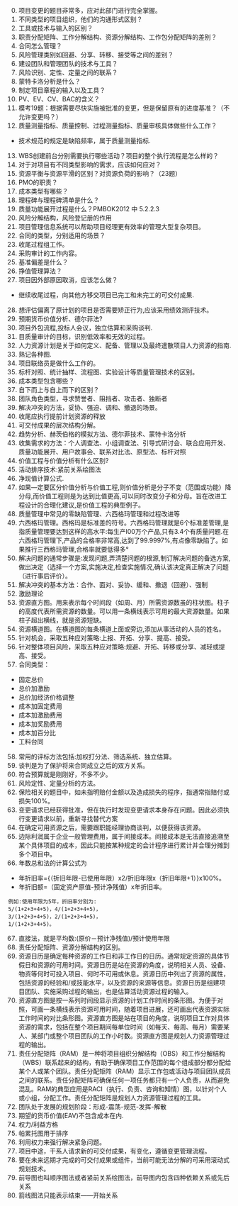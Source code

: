 0. 项目变更的题目非常多，应对此部门进行完全掌握。
1. 不同类型的项目组织，他们的沟通形式区别？
2. 工具或技术与输入的区别？
3. 职责分配矩阵、工作分解结构、资源分解结构、工作包分配矩阵的差别？
4. 合同怎么管理？
5. 风险管理类别如回避、分享、转移、接受等之间的差别？
6. 建设团队和管理团队的技术与工具？
7. 风险识别、定性、定量之间的联系？
8. 蒙特卡洛分析是什么？
9. 制定项目章程的输入以及工具？
10. PV、EV、CV、BAC的含义？
11. 模考19题：根据需要尽快实施被批准的变更，但是保留原有的进度基准？（不允许变更吗？）
12. 质量测量指标、质量控制、过程测量指标、质量审核具体做些什么工作？
  - 技术规范的规定是缺陷频率，属于质量测量指标.

13. WBS创建前台分别需要执行哪些活动？项目的整个执行流程是怎么样的？
14. 对于对项目有不同类型影响的需求，应该如何应对？
15. 资源平衡与资源平滑的区别？对资源负荷的影响？（23题）
16. PMO的职责？
17. 成本类型有哪些？
18. 理程碑与理程碑清单是什么？
19. 质量功能展开过程是什么？PMBOK2012 中 5.2.2.3
20. 风险分解结构，风险登记册的作用
21. 项目管理信息系统可以帮助项目经理更有效率的管理大型复杂项目。
22. 合同的类型，分别适用的场景？
23. 收尾过程组工作。
24. 采购审计的工作内容。
25. 基准偏差是什么？
26. 挣值管理算法？
27. 项目因外部原因取消，应该怎么做？
  - 继续收尾过程，向其他方移交项目已完工和未完工的可交付成果.
28. 想评估偏离了原计划的项目是否需要矫正行为,应该采用绩效测评技术。
29. 预期货币价值分析、德尔菲法?
30. 项目外包流程,投标人会议，独立估算和采购谈判.
31. 目质量审计的目标，识别低效率和无效的过程。
32. 人力资源计划是关于如何定义、配备、管理以及最终遣散项目人力资源的指南.
33. 熟记各种图.
34. 项目联络员是做什么工作的。
35. 标杆对照、统计抽样、流程图、实验设计等质量管理技术的区别。
36. 成本类型包含哪些？
37. 自下而上与自上而下的区别？
38. 团队角色类型，寻求赞誉者、阻挡者、攻击者、独断者
39. 解决冲突的方法，妥协、强迫、调和、撤退的场景。
40. 收尾应执行提前计划资源的释放
41. 可交付成果的层次结构分解。
42. 趋势分析、赫茨伯格的模拟方法、德尔菲技术、蒙特卡洛分析
43. 收集需求的方法：个人调查法、小组调查法、引导式研讨会、联合应用开发、质量功能展开、用户故事会、联系对比法、原型法、标杆对照
44. 价值工程与价值分析有什么区别?
45. 活动排序技术:紧前关系绘图法
46. 净现值计算公式.
47. 如果—定要区分价值分析与价值工程,则价值分析是分子不变（范围或功能）降分母,而价值工程则是为达到比值更高,可以同时改变分子和分母。旨在改进工程设计的合理化建议,是价值工程的典型例子。
48. 质量管理中常见的零缺陷管理、六西格玛管理和过程改进等
49. 六西格玛管理。西格玛是标准差的符号。六西格玛管理就是6个标准差管理,是指质量管理要达到这样的高水平:每生产l00万个产品,只有3.4个有质量问题.在六西格玛管理下,产品的合格率非常高,达到了99.9997%,有点像零缺陷了。如果推行三西格玛管理,合格率就要低得多°
50. 解决问题的通常步骤是:发现问题,弄清楚问题的根源,制订解决问题的备选方案,做出决定（选择一个方案,实施决定,检查实施情况,确认该决定真正解决了问题（进行事后评价）。
51. 解决冲突的基本方法：合作、面对、妥协、缓和、撤退（回避）、强制
52. 激励理论
53. 资源直方图。用来表示每个时间段（如周、月）所需资源数虽的柱状图。柱子的高度代表所需资源的数量。可以用一条横线表示可用的最大资源数量。如果柱子超出横线，就是资源短缺。
54. 资源横道图。在横道图的每条横道上面或旁边,添加从事活动的人员的姓名。
55. 针对机会，采取五种应对策略:上报、开拓、分享、提高、接受。
56. 针对整体项目风险，采取五种应对策略:规避、开拓、转移或分享、减轻或提高、接受。
57. 合同类型：
  - 固定总价
  - 总价加激励
  - 总价加经济价格调整
  - 成本加固定费用
  - 成本加激励费用
  - 成本加奖励费用
  - 成本加百分比
  - 工料台同
58. 常用的评标方法包括:加权打分法、筛选系统、独立估算。
59. 谈判是为了保护将来合同成立之后的双方关系。
59. 符合预算就是刚刚好，不多不少。
60. 风险定性、定量分析的方法。
61. 保险相关的题目中，如未指明赔付金额以及造成损失的程序，指通常指赔付或损失100%。
62. 变更请求已经获得批准，但在执行时发现变更请求本身存在问题。因此必须执行变更请求以前，重新寻找替代方案
63. 在确定可用资源之后，需要跟职能经理协商谈判，以便获得该资源。
64. 边际利润属于企业一般管理费用，属于间接成本。间接成本是无法直接追溯至某个具体项目的成本，因此只能按某种规定的会计程序进行累计并合理分摊到多个项目中。
65. 年数总和法的计算公式为
  - 年折旧率={（折旧年限-已使用年限）x2/折旧年限x（折旧年限+1）}x100%。
  - 年折旧额=（固定资产原值-预计净残值）x年折旧率。
```
例如:使用年限为5年，折旧率分别为:
5/(1+2+3+4+5)，4/(1+2+3+4+5)，
3/(1+2+3+4+5)，2/(1+2+3+4+5)，
1/(1+2+3+4+5)。
```
67. 直接法，就是平均数:(原价－预计净残值)/预计使用年限
68. 责任分配矩阵、资源分解结构的区别。
69. 资源日历是确定每种资源的工作日和非工作日的日历。通常规定资源的具体节假日和资源的可用时间。资源日历是站在资源的角度，说明相关人员、设备、物资等何时可投入项目、何时不可用或休息。资源日历中列出了资源的属性，包括资源的经验和/或技能水平，以及资源的来源等信息。资源日历是组建项目团队、实施采购过程的输出，也是估算活动资源过程的输入。
70. 资源直方图是按一系列时间段显示资源的计划工作时间的条形图。为便于对照，可画一条横线表示资源可用时间，随着项目进展，还可画出代表资源实际工作时间的对比条形图。资源直方图是站在项目的角度，说明项目工作对具体资源的需求，包括在整个项目期间每单位时间（如每天、每周、每月）需要某人、某部门或整个项目团队的工作小时数。资源直方图是规划人力资源管理过程的输出。
71. 责任分配矩阵（RAM）是一种将项目组织分解结构（OBS）和工作分解结构（WBS）联系起来的结构，有助于确保项目工作范围的每个组成部分都分配给某个人或某个团队。责任分配矩阵（RAM）显示工作包或活动与项目团队成员之间的联系。责任分配矩阵可确保任何一项任务都只有一个人负责，从而避免混乱。RAM的典型应用是RACI（执行、负责、咨询和知情）图，以针对个人或小组，分配工作。责任分配矩阵是规划人力资源管理过程的工具。
72. 团队处于发展的规划阶段：形成-震荡-规范-发挥-解散
73. 期望的货币价值(EAV)不包含成本在内.
74. 权力/利益方格
75. 帕累托图用于排序
76. 利用权力来强行解决紧急问题。
77. 项目中途，干系人请求新的可交付成果，有变化，遵循变更管理流程。
78. 要在未来远期才完成的可交付成果或组件，当前可能无法分解的可采用滚动式规划技术。
79. 前导图也叫顺序图法或者紧前关系绘图法，前导图内包含四种依赖关系或先后关系
80. 箭线图法只能表示结束——开始关系
